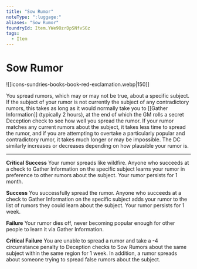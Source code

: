 ```yaml
---
title: "Sow Rumor"
noteType: ":luggage:"
aliases: "Sow Rumor"
foundryId: Item.YWe9OzrDpSNfvSGz
tags:
  - Item
---
```


# Sow Rumor
![[icons-sundries-books-book-red-exclamation.webp|150]]

You spread rumors, which may or may not be true, about a specific subject. If the subject of your rumor is not currently the subject of any contradictory rumors, this takes as long as it would normally take you to [[Gather Information]] (typically 2 hours), at the end of which the GM rolls a secret Deception check to see how well you spread the rumor. If your rumor matches any current rumors about the subject, it takes less time to spread the rumor, and if you are attempting to overtake a particularly popular and contradictory rumor, it takes much longer or may be impossible. The DC similarly increases or decreases depending on how plausible your rumor is.

* * *

**Critical Success** Your rumor spreads like wildfire. Anyone who succeeds at a check to Gather Information on the specific subject learns your rumor in preference to other rumors about the subject. Your rumor persists for 1 month.

**Success** You successfully spread the rumor. Anyone who succeeds at a check to Gather Information on the specific subject adds your rumor to the list of rumors they could learn about the subject. Your rumor persists for 1 week.

**Failure** Your rumor dies off, never becoming popular enough for other people to learn it via Gather Information.

**Critical Failure** You are unable to spread a rumor and take a -4 circumstance penalty to Deception checks to Sow Rumors about the same subject within the same region for 1 week. In addition, a rumor spreads about someone trying to spread false rumors about the subject.
